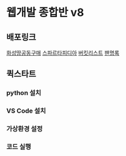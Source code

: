 # 웹개발 종합반 v8

## 배포링크
[화성땅공동구매](http://spartacodingclub.shop/web/mars)
[스파르타피디아](http://spartacodingclub.shop/web/movie)
[버킷리스트](http://spartacodingclub.shop/web/bucket)
[팬명록](http://spartacodingclub.shop/web/homework)

## 퀵스타트
### python 설치
### VS Code 설치
### 가상환경 설정
### 코드 실행